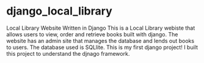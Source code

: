 # django_local_library
Local Library Website Written in Django
This is a Local Library webiste that allows users to view, order and retrieve books built with django. The website has an admin site that manages the database and lends out books to users. The database used is SQLlite. This is my first django project! I built this project to understand the djnago framework. 
